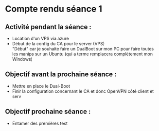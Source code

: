 # Compte rendu séance 1 

## Activité pendant la séance :  
- Location d'un VPS via azure
- Début de la config du CA pour le server (VPS)  
"Début" car je souhaite faire un DualBoot sur mon PC pour faire toutes les manips sur un Ubuntu (qui a terme remplacera complètement mon Windows)

## Objectif avant la prochaine séance :  
- Mettre en place le Dual-Boot
- Finir la configuration concernant le CA et donc OpenVPN côté client et serv

## Objectif prochaine séance :  
- Entamer des premières test